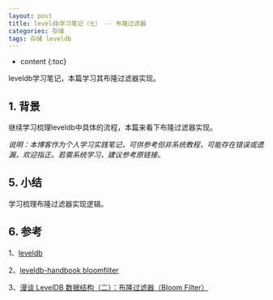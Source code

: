 ```yaml
---
layout: post
title: leveldb学习笔记（七） -- 布隆过滤器
categories: 存储
tags: 存储 leveldb
---
```


* content
{:toc}

leveldb学习笔记，本篇学习其布隆过滤器实现。



## 1. 背景

继续学习梳理leveldb中具体的流程，本篇来看下布隆过滤器实现。

*说明：本博客作为个人学习实践笔记，可供参考但非系统教程，可能存在错误或遗漏，欢迎指正。若需系统学习，建议参考原链接。*



## 5. 小结

学习梳理布隆过滤器实现逻辑。

## 6. 参考

1、[leveldb](https://github.com/google/leveldb)

2、[leveldb-handbook bloomfilter](https://leveldb-handbook.readthedocs.io/zh/latest/bloomfilter.html)

3、[漫谈 LevelDB 数据结构（二）：布隆过滤器（Bloom Filter）](https://www.qtmuniao.com/2020/11/18/leveldb-data-structures-bloom-filter/)
